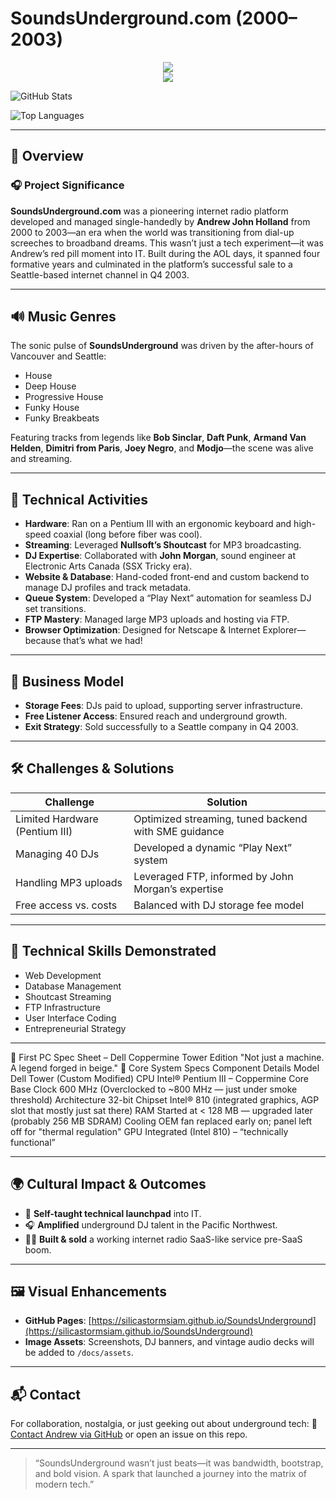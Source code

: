 # SoundsUnderground.com (2000–2003)

<p align="center">
  <img src="https://img.shields.io/badge/status-documented-blue">
  <br>
  <img src="https://img.shields.io/badge/PMBOK-Project%20Tasks-blue">
</p>

![GitHub Stats](https://github-readme-stats.vercel.app/api?username=silicastormsiam\&show_icons=true\&theme=transparent)

![Top Languages](https://github-readme-stats.vercel.app/api/top-langs/?username=silicastormsiam\&layout=compact\&theme=transparent)

---

## 🚀 Overview

### 🎧 Project Significance

**SoundsUnderground.com** was a pioneering internet radio platform developed and managed single-handedly by **Andrew John Holland** from 2000 to 2003—an era when the world was transitioning from dial-up screeches to broadband dreams. This wasn’t just a tech experiment—it was Andrew’s red pill moment into IT. Built during the AOL days, it spanned four formative years and culminated in the platform’s successful sale to a Seattle-based internet channel in Q4 2003.

---

## 🔊 Music Genres

The sonic pulse of **SoundsUnderground** was driven by the after-hours of Vancouver and Seattle:

* House
* Deep House
* Progressive House
* Funky House
* Funky Breakbeats

Featuring tracks from legends like **Bob Sinclar**, **Daft Punk**, **Armand Van Helden**, **Dimitri from Paris**, **Joey Negro**, and **Modjo**—the scene was alive and streaming.

---

## 🧠 Technical Activities

* **Hardware**: Ran on a Pentium III with an ergonomic keyboard and high-speed coaxial (long before fiber was cool).
* **Streaming**: Leveraged **Nullsoft’s Shoutcast** for MP3 broadcasting.
* **DJ Expertise**: Collaborated with **John Morgan**, sound engineer at Electronic Arts Canada (SSX Tricky era).
* **Website & Database**: Hand-coded front-end and custom backend to manage DJ profiles and track metadata.
* **Queue System**: Developed a “Play Next” automation for seamless DJ set transitions.
* **FTP Mastery**: Managed large MP3 uploads and hosting via FTP.
* **Browser Optimization**: Designed for Netscape & Internet Explorer—because that’s what we had!

---

## 💼 Business Model

* **Storage Fees**: DJs paid to upload, supporting server infrastructure.
* **Free Listener Access**: Ensured reach and underground growth.
* **Exit Strategy**: Sold successfully to a Seattle company in Q4 2003.

---

## 🛠️ Challenges & Solutions

| Challenge                      | Solution                                             |
| ------------------------------ | ---------------------------------------------------- |
| Limited Hardware (Pentium III) | Optimized streaming, tuned backend with SME guidance |
| Managing 40 DJs                | Developed a dynamic “Play Next” system               |
| Handling MP3 uploads           | Leveraged FTP, informed by John Morgan’s expertise   |
| Free access vs. costs          | Balanced with DJ storage fee model                   |

---

## 🧠 Technical Skills Demonstrated

* Web Development
* Database Management
* Shoutcast Streaming
* FTP Infrastructure
* User Interface Coding
* Entrepreneurial Strategy

---

💾 First PC Spec Sheet – Dell Coppermine Tower Edition
"Not just a machine. A legend forged in beige."
🧠 Core System Specs
Component	Details
Model	Dell Tower (Custom Modified)
CPU	Intel® Pentium III – Coppermine Core
Base Clock	600 MHz (Overclocked to ~800 MHz — just under smoke threshold)
Architecture	32-bit
Chipset	Intel® 810 (integrated graphics, AGP slot that mostly just sat there)
RAM	Started at < 128 MB — upgraded later (probably 256 MB SDRAM)
Cooling	OEM fan replaced early on; panel left off for "thermal regulation"
GPU	Integrated (Intel 810) – “technically functional”

---

## 🌍 Cultural Impact & Outcomes

* 🌟 **Self-taught technical launchpad** into IT.
* 🎧 **Amplified** underground DJ talent in the Pacific Northwest.
* 🧑‍💻 **Built & sold** a working internet radio SaaS-like service pre-SaaS boom.

---

## 🖼️ Visual Enhancements

* **GitHub Pages**: [https://silicastormsiam.github.io/SoundsUnderground](https://silicastormsiam.github.io/SoundsUnderground)
* **Image Assets**: Screenshots, DJ banners, and vintage audio decks will be added to `/docs/assets`.

---

## 📬 Contact

For collaboration, nostalgia, or just geeking out about underground tech:
📨 [Contact Andrew via GitHub](https://github.com/silicastormsiam) or open an issue on this repo.

---

> “SoundsUnderground wasn’t just beats—it was bandwidth, bootstrap, and bold vision. A spark that launched a journey into the matrix of modern tech.”
